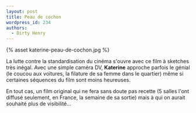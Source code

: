 ```yaml
---
layout: post
title: Peau de cochon
wordpress_id: 234
authors:
  - Dirty Henry
---
```


{% asset katerine-peau-de-cochon.jpg %}

La lutte contre la standardisation du cinéma s'ouvre avec ce film à sketches
très inégal. Avec une simple caméra DV, **Katerine** approche parfois le génial
(le coucou aux voitures, la filature de sa femme dans le quartier) même si
certaines séquences du film sont moins heureuses.

En tout cas, un film original qui ne fera sans doute pas recette (5 salles l'ont
diffusé seulement, en France, la semaine de sa sortie) mais à qui on aurait
souhaité plus de visibilité…
